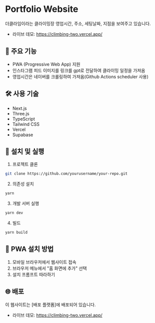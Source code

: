 # Portfolio Website

더클라임이라는 클라이밍장 영업시간, 주소, 세팅날짜, 지점을 보여주고 있습니다.

- 라이브 데모: https://climbing-two.vercel.app/

## 🌟 주요 기능

- PWA (Progressive Web App) 지원
- 인스타그램 피드 이미지를 링크를 gpt로 전달하여 클라이밍 일정을 가져옴
- 영업시간은 네이버를 크롤링하여 가져옴(Github Actions scheduler 사용)

## 🛠 사용 기술

- Next.js
- Three.js
- TypeScript
- Tailwind CSS
- Vercel
- Supabase

## 🚀 설치 및 실행

1. 프로젝트 클론

```bash
git clone https://github.com/yourusername/your-repo.git
```

2. 의존성 설치

```bash
yarn
```

3. 개발 서버 실행

```bash
yarn dev
```

4. 빌드

```bash
yarn build
```

## 📱 PWA 설치 방법

1. 모바일 브라우저에서 웹사이트 접속
2. 브라우저 메뉴에서 "홈 화면에 추가" 선택
3. 설치 프롬프트 따라하기

## 🌐 배포

이 웹사이트는 [배포 플랫폼]에 배포되어 있습니다.

- 라이브 데모: https://climbing-two.vercel.app/
